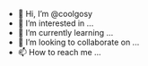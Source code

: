 - 👋 Hi, I’m @coolgosy
- 👀 I’m interested in ...
- 🌱 I’m currently learning ...
- 💞️ I’m looking to collaborate on ...
- 📫 How to reach me ...

<!---
coolgosy/coolgosy is a ✨ special ✨ repository because its `README.md` (this file) appears on your GitHub profile.
You can click the Preview link to take a look at your changes.
--->
